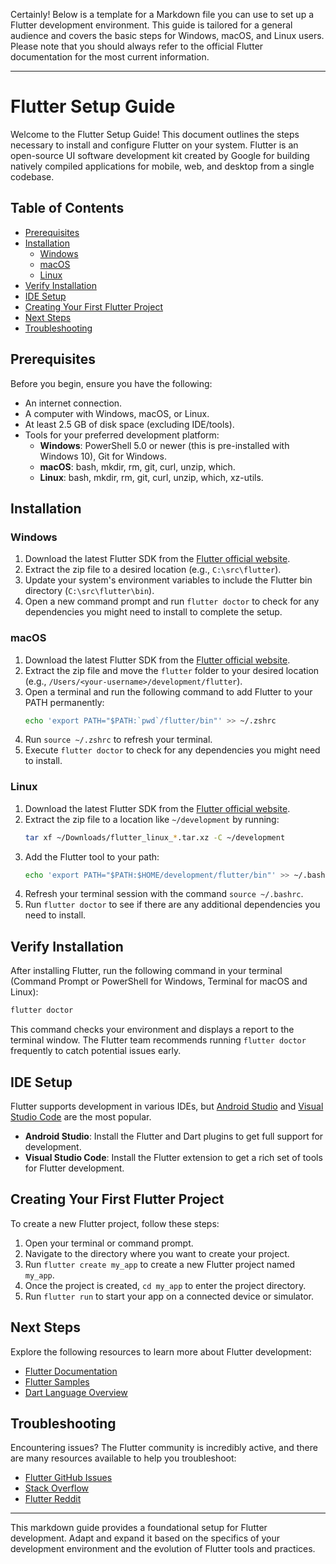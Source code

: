 Certainly! Below is a template for a Markdown file you can use to set up a Flutter development environment. This guide is tailored for a general audience and covers the basic steps for Windows, macOS, and Linux users. Please note that you should always refer to the official Flutter documentation for the most current information.

---

# Flutter Setup Guide

Welcome to the Flutter Setup Guide! This document outlines the steps necessary to install and configure Flutter on your system. Flutter is an open-source UI software development kit created by Google for building natively compiled applications for mobile, web, and desktop from a single codebase.

## Table of Contents

- [Prerequisites](#prerequisites)
- [Installation](#installation)
  - [Windows](#windows)
  - [macOS](#macos)
  - [Linux](#linux)
- [Verify Installation](#verify-installation)
- [IDE Setup](#ide-setup)
- [Creating Your First Flutter Project](#creating-your-first-flutter-project)
- [Next Steps](#next-steps)
- [Troubleshooting](#troubleshooting)

## Prerequisites

Before you begin, ensure you have the following:
- An internet connection.
- A computer with Windows, macOS, or Linux.
- At least 2.5 GB of disk space (excluding IDE/tools).
- Tools for your preferred development platform:
  - **Windows**: PowerShell 5.0 or newer (this is pre-installed with Windows 10), Git for Windows.
  - **macOS**: bash, mkdir, rm, git, curl, unzip, which.
  - **Linux**: bash, mkdir, rm, git, curl, unzip, which, xz-utils.

## Installation

### Windows

1. Download the latest Flutter SDK from the [Flutter official website](https://flutter.dev/docs/get-started/install/windows).
2. Extract the zip file to a desired location (e.g., `C:\src\flutter`).
3. Update your system's environment variables to include the Flutter bin directory (`C:\src\flutter\bin`).
4. Open a new command prompt and run `flutter doctor` to check for any dependencies you might need to install to complete the setup.

### macOS

1. Download the latest Flutter SDK from the [Flutter official website](https://flutter.dev/docs/get-started/install/macos).
2. Extract the zip file and move the `flutter` folder to your desired location (e.g., `/Users/<your-username>/development/flutter`).
3. Open a terminal and run the following command to add Flutter to your PATH permanently:
   ```sh
   echo 'export PATH="$PATH:`pwd`/flutter/bin"' >> ~/.zshrc
   ```
4. Run `source ~/.zshrc` to refresh your terminal.
5. Execute `flutter doctor` to check for any dependencies you might need to install.

### Linux

1. Download the latest Flutter SDK from the [Flutter official website](https://flutter.dev/docs/get-started/install/linux).
2. Extract the zip file to a location like `~/development` by running:
   ```sh
   tar xf ~/Downloads/flutter_linux_*.tar.xz -C ~/development
   ```
3. Add the Flutter tool to your path:
   ```sh
   echo 'export PATH="$PATH:$HOME/development/flutter/bin"' >> ~/.bashrc
   ```
4. Refresh your terminal session with the command `source ~/.bashrc`.
5. Run `flutter doctor` to see if there are any additional dependencies you need to install.

## Verify Installation

After installing Flutter, run the following command in your terminal (Command Prompt or PowerShell for Windows, Terminal for macOS and Linux):

```sh
flutter doctor
```

This command checks your environment and displays a report to the terminal window. The Flutter team recommends running `flutter doctor` frequently to catch potential issues early.

## IDE Setup

Flutter supports development in various IDEs, but [Android Studio](https://developer.android.com/studio) and [Visual Studio Code](https://code.visualstudio.com/) are the most popular.

- **Android Studio**: Install the Flutter and Dart plugins to get full support for development.
- **Visual Studio Code**: Install the Flutter extension to get a rich set of tools for Flutter development.

## Creating Your First Flutter Project

To create a new Flutter project, follow these steps:

1. Open your terminal or command prompt.
2. Navigate to the directory where you want to create your project.
3. Run `flutter create my_app` to create a new Flutter project named `my_app`.
4. Once the project is created, `cd my_app` to enter the project directory.
5. Run `flutter run` to start your app on a connected device or simulator.

## Next Steps

Explore the following resources to learn more about Flutter development:

- [Flutter Documentation](https://flutter.dev/docs)
- [Flutter Samples](https://flutter.dev/docs/cookbook)
- [Dart Language Overview](https://dart.dev/guides/language)

## Troubleshooting

Encountering issues? The Flutter community is incredibly active, and there are many resources available to help you troubleshoot:

- [Flutter GitHub Issues](https://github.com/flutter/flutter/issues)
- [Stack Overflow](https://stackoverflow.com/questions/tagged/flutter)
- [Flutter Reddit](https://www.reddit.com/r/FlutterDev/)

---

This markdown guide provides a foundational setup for Flutter development. Adapt and expand it based on the specifics of your development environment and the evolution of Flutter tools and practices.
